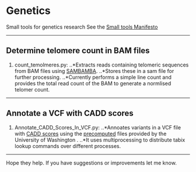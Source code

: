 Genetics
========

Small tools for genetics research
See the [Small tools Manifesto](https://github.com/pjotrp/bioinformatics)

---
## Determine telomere count in BAM files
1. count_temolmeres.py:
..*Extracts reads containing telomeric sequences from BAM files using [SAMBAMBA](http://lomereiter.github.io/sambamba/).
..*Stores these in a sam file for further processing.
..*Currently performs a simple line count and provides the total read count of the BAM to generate a normlised telomer count.
  
---
## Annotate a VCF with CADD scores
1. Annotate_CADD_Scores_In_VCF.py:
..*Annoates variants in a VCF file with [CADD scores](http://cadd.gs.washington.edu/score) using the [precomputed](http://cadd.gs.washington.edu/download) files provided by  the University of Washington .
..*It uses multiprocessing to distribute tabix lookup commands over different processes.
  
---  
Hope they help.
If you have suggestions or improvements let me know.  

